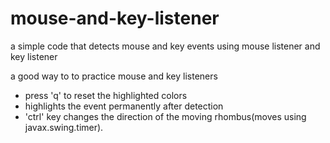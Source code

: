 # mouse-and-key-listener
a simple code that detects mouse and key events using mouse listener and key listener

a good way to to practice mouse and key listeners

- press 'q' to reset the highlighted colors
- highlights the event permanently after detection
- 'ctrl' key changes the direction of the moving rhombus(moves using javax.swing.timer). 
